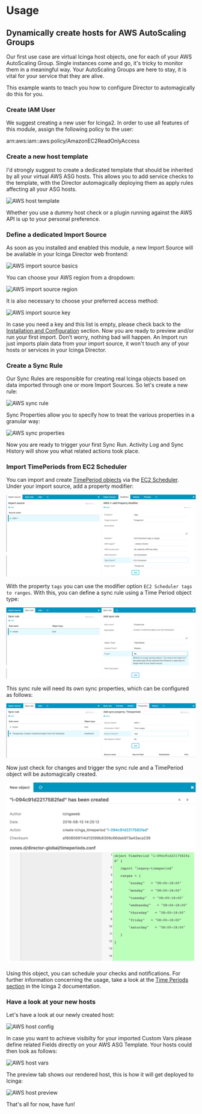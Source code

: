 <a id="Usage"></a>Usage
=====

Dynamically create hosts for AWS AutoScaling Groups
---------------------------------------------------

Our first use case are virtual Icinga host objects, one for each of your AWS
AutoScaling Group. Single instances come and go, it's tricky to monitor them
in a meaningful way. Your AutoScaling Groups are here to stay, it is vital for
your service that they are alive.

This example wants to teach you how to configure Director to automagically do
this for you.

### Create IAM User

We suggest creating a new user for Icinga2. In order to use all features of this
module, assign the following policy to the user:

arn:aws:iam::aws:policy/AmazonEC2ReadOnlyAccess

### Create a new host template

I'd strongly suggest to create a dedicated template that should be inherited
by all your virtual AWS ASG hosts. This allows you to add service checks to
the template, with the Director automagically deploying them as apply rules
affecting all your ASG hosts.

![AWS host template](img/01_aws_template.png)

Whether you use a dummy host check or a plugin running against the AWS API is
up to your personal preference.

### Define a dedicated Import Source

As soon as you installed and enabled this module, a new Import Source will be
available in your Icinga Director web frontend:

![AWS import source basics](img/02_aws_import_source_basics.png)

You can choose your AWS region from a dropdown:

![AWS import source region](img/03_aws_import_region.png)

It is also necessary to choose your preferred access method:

![AWS import source key](img/04_aws_import_source_key.png)

In case you need a key and this list is empty, please check back to the
[Installation and Configuration](01-Installation-and-Configuration.md)
section. Now you are ready to preview and/or run your first import. Don't
worry, nothing bad will happen. An Import run just imports plain data from
your import source, it won't touch any of your hosts or services in your
Icinga Director.

### Create a Sync Rule

Our Sync Rules are responsible for creating real Icinga objects based on
data imported through one or more Import Sources. So let's create a new
rule:

![AWS sync rule](img/05_aws_sync_rule.png)

Sync Properties allow you to specify how to treat the various properties
in a granular way:

![AWS sync properties](img/06_aws_sync_properties.png)

Now you are ready to trigger your first Sync Run. Activity Log and Sync History
will show you what related actions took place.

### Import TimePeriods from EC2 Scheduler

You can import and create 
[TimePeriod objects](https://icinga.com/docs/icinga2/latest/doc/09-object-types/#timeperiod) 
via the [EC2 Scheduler](https://github.com/amazon-archives/ec2-scheduler). 
Under your import source, add a property modifier:

![AWS timeperiod import](img/12_aws_timeperiod_modifier.png)

With the property `tags` you can use the modifier option `EC2 Scheduler tags to ranges`.
With this, you can define a sync rule using a Time Period object type:

![AWS timeperiod syncrule](img/14_aws_timeperiod_syncrule.png)

This sync rule will need its own sync properties, which can be configured as follows:

![AWS timeperiod_sync_properties](img/15_aws_timeperiod_syncproperties.png)

Now just check for changes and trigger the sync rule and a TimePeriod object will be 
automagically created.

![AWS timeperiod object](img/13_aws_timeperiod_object.png)

Using this object, you can schedule your checks and notifications.
For further information concerning the usage, take a look at the 
[Time Periods section](https://icinga.com/docs/icinga2/latest/doc/08-advanced-topics/#timeperiods) 
in the Icinga 2 documentation.

### Have a look at your new hosts

Let's have a look at our newly created host:

![AWS host config](img/07_aws_host_config.png)

In case you want to achieve visibilty for your imported Custom Vars please
define related Fields directly on your AWS ASG Template. Your hosts could
then look as follows:

![AWS host vars](img/08_aws_host_config_with_vars.png)

The preview tab shows our rendered host, this is how it will get deployed
to Icinga:

![AWS host preview](img/09_aws_host_preview.png)

That's all for now, have fun!
